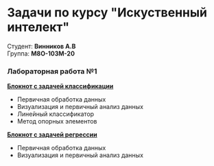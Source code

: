 # Задачи по курсу "Искуственный интелект" #
Студент: **Винников А.В**
<br>Группа: **М8О-103М-20**

### Лабораторная работа №1 ### 

**[Блокнот с задачей классификации](https://github.com/alex-12345/mai_tasks/tree/master/ml_labs/working_with_ecommerce_data.ipynb)**
- Первичная обработка данных
- Визуализация и первичный анализ данных
- Линейный классификатор
- Метод опорных элементов

**[Блокнот с задачей регрессии](https://github.com/alex-12345/mai_tasks/tree/master/ml_labs/working_with_house_data.ipynb)**
- Первичная обработка данных 
- Визуализация и первичный анализ данных
